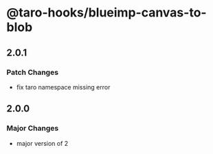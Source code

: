 # @taro-hooks/blueimp-canvas-to-blob

## 2.0.1

### Patch Changes

- fix taro namespace missing error

## 2.0.0

### Major Changes

- major version of 2
